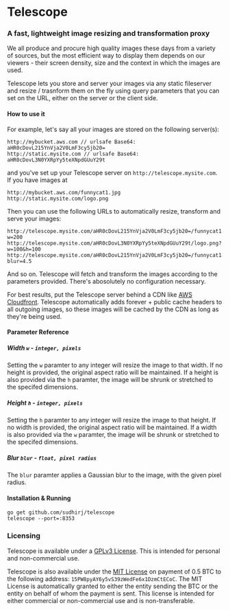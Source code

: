 # Telescope
### A fast, lightweight image resizing and transformation proxy

We all produce and procure high quality images these days from a variety of sources, but the most efficient way to display them depends on our viewers - their screen density, size and the context in which the images are used. 

Telescope lets you store and server your images via any static fileserver and resize / trasnform them on the fly using query parameters that you can set on the URL, either on the server or the client side.

#### How to use it
For example, let's say all your images are stored on the following server(s): 

	http://mybucket.aws.com // urlsafe Base64: aHR0cDovL215YnVja2V0LmF3cy5jb20=
    http://static.mysite.com // urlsafe Base64: aHR0cDovL3N0YXRpYy5teXNpdGUuY29t

and you've set up your Telescope server on `http://telescope.mysite.com`. If you have images at 

	http://mybucket.aws.com/funnycat1.jpg
    http://static.mysite.com/logo.png

Then you can use the following URLs to automatically resize, transform and serve your images:

	http://telescope.mysite.com/aHR0cDovL215YnVja2V0LmF3cy5jb20=/funnycat1.jpg?w=200
    http://telescope.mysite.com/aHR0cDovL3N0YXRpYy5teXNpdGUuY29t/logo.png?w=100&h=100
    http://telescope.mysite.com/aHR0cDovL215YnVja2V0LmF3cy5jb20=/funnycat1.jpg?blur=4.5
    
And so on. Telescope will fetch and transform the images according to the parameters provided. There's abosolutely no configuration necessary. 

For best results, put the Telescope server behind a CDN like [AWS Cloudfront](http://aws.amazon.com/cloudfront/). Telescope automatically adds forever + public cache headers to all outgoing images, so these images will be cached by the CDN as long as they're being used.

#### Parameter Reference
##### Width `w` - `integer, pixels`
Setting the `w` paramter to any integer will resize the image to that width. If no height is provided, the original aspect ratio will be maintained. If a height is also provided via the `h` paramter, the image will be shrunk or stretched to the specifed dimensions. 

##### Height `h` - `integer, pixels`
Setting the `h` paramter to any integer will resize the image to that height. If no width is provided, the original aspect ratio will be maintained. If a width is also provided via the `w` paramter, the image will be shrunk or stretched to the specifed dimensions.

##### Blur `blur` - `float, pixel radius`
The `blur` paramter applies a Gaussian blur to the image, with the given pixel radius.

#### Installation & Running
	go get github.com/sudhirj/telescope
    telescope --port=:8353

### Licensing
Telescope is available under a [GPLv3 License](http://opensource.org/licenses/GPL-3.0). This is intended for personal and non-commercial use.

Telescope is also available under the [MIT License](http://opensource.org/licenses/MIT) on payment of 0.5 BTC to the following address: `15PW8pyAY6y5vS39zWedFe6x1DzmCtECoC`. The MIT License is automatically granted to either the entity sending the BTC or the entity on behalf of whom the payment is sent. This license is intended for either commercial or non-commercial use and is non-transferable.

